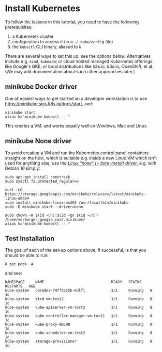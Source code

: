 # Install Kubernetes

To follow the lessons in this tutorial, you need to have the following prerequisites:

1. a Kubernetes cluster
1. configuration to access it (in a `~/.kube/config` file)
1. the `kubectl` CLI binary, aliased to `k`

There are several ways to set this up, see the options below. Alternatives include e.g. `kind`, `kubeadm`; or cloud hosted managed Kubernetes offerings like Google's GKE; or local distributions like k3s.io, k3s.io, OpenShift, et al. (We may add documentation about such other approaches later.)


## minikube Docker driver

One of easiest ways to get started on a developer workstation is to use https://minikube.sigs.k8s.io/docs/start, and:

    minikube start
    alias k="minikube kubectl -- "

This creates a VM, and works equally well on Windows, Mac and Linux.


## minikube None driver

To avoid creating a VM and run the Kubernetes control panel containers straight on the host,
which is suitable e.g. inside a new Linux VM which isn't used for anything else, use the
_[Linux "none" (= bare-metal) driver](https://minikube.sigs.k8s.io/docs/drivers/none/)_,
e.g. with Debian 10 simply:

    sudo apt-get install conntrack
    sudo sysctl fs.protected_regular=0

    curl -LO https://storage.googleapis.com/minikube/releases/latest/minikube-linux-amd64
    sudo install minikube-linux-amd64 /usr/local/bin/minikube
    sudo -E minikube start --driver=none

    sudo chown -R $(id -un):$(id -gn $(id -un)) /home/vorburger_google_com/.minikube/
    alias k="minikube kubectl -- "


## Test Installation

The goal of each of the set-up options above, if successful, is that you should be able to run:

    k get pods -A

and see:

    NAMESPACE     NAME                               READY   STATUS    RESTARTS   AGE
    kube-system   coredns-74ff55c5b-mdlfl            1/1     Running   0          1d
    kube-system   etcd-vm-test2                      1/1     Running   0          1d
    kube-system   kube-apiserver-vm-test2            1/1     Running   0          1d
    kube-system   kube-controller-manager-vm-test2   1/1     Running   0          1d
    kube-system   kube-proxy-9m598                   1/1     Running   0          1d
    kube-system   kube-scheduler-vm-test2            1/1     Running   0          1d
    kube-system   storage-provisioner                1/1     Running   0          1d
